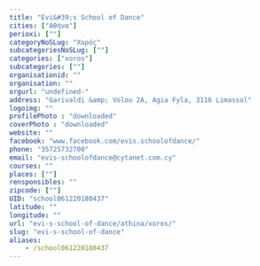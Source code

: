 ```yaml
---
title: "Evi&#39;s School of Dance"
cities: ["Αθήνα"]
perioxi: [""]
categoryNoSLug: "Χορός"
subcategoriesNoSLug: [""]
categories: ["xoros"]
subcategories: [""]
organisationid: ""
organisation: ""
orgurl: "undefined-"
address: "Garivaldi &amp; Volou 2A, Agia Fyla, 3116 Limassol"
logoimg: ""
profilePhoto : "downloaded"
coverPhoto : "downloaded"
website: ""
facebook: "www.facebook.com/evis.schoolofdance/"
phone: "35725732700"
email: "evis-schoolofdance@cytanet.com.cy"
courses: ""
places: [""]
rensponsibles: ""
zipcode: [""]
UID: "school061220180437"
latitude: ""
longitude: ""
url: "evi-s-school-of-dance/athina/xoros/"
slug: "evi-s-school-of-dance"
aliases:
    - /school061220180437
---
```





